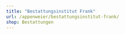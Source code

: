```yaml
---
title: "Bestattungsinstitut Frank"
url: /appenweier/bestattungsinstitut-frank/
shop: Bestattungen
---
```

